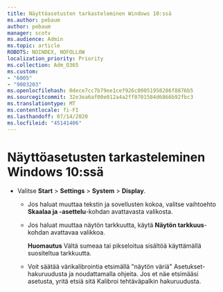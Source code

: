 ```yaml
---
title: Näyttöasetusten tarkasteleminen Windows 10:ssä
ms.author: pebaum
author: pebaum
manager: scotv
ms.audience: Admin
ms.topic: article
ROBOTS: NOINDEX, NOFOLLOW
localization_priority: Priority
ms.collection: Adm_O365
ms.custom:
- "6005"
- "9003203"
ms.openlocfilehash: 0dece7cc7b79ee1cef926c80051958286f8876b5
ms.sourcegitcommit: 32e3ea6af00e012a4a2ff0701584d6866b92fbc3
ms.translationtype: MT
ms.contentlocale: fi-FI
ms.lasthandoff: 07/14/2020
ms.locfileid: "45141406"
---
```

# <a name="view-display-settings-in-windows-10"></a>Näyttöasetusten tarkasteleminen Windows 10:ssä

- Valitse **Start**   >  **Settings**   >  **System**  >  **Display**.
    -  Jos haluat muuttaa tekstin ja sovellusten kokoa, valitse vaihtoehto **Skaalaa ja -asettelu**-kohdan avattavasta valikosta.
    - Jos haluat muuttaa näytön tarkkuutta, käytä **Näytön tarkkuus**-kohdan avattavaa valikkoa.
     
      **Huomautus** Vältä sumeaa tai pikseloitua sisältöä käyttämällä suositeltua tarkkuutta.
    - Voit säätää värikalibrointia etsimällä "näytön väriä" Asetukset-hakuruudusta ja noudattamalla ohjeita. Jos et näe etsimääsi asetusta, yritä etsiä sitä Kalibroi tehtäväpalkin hakuruudusta.